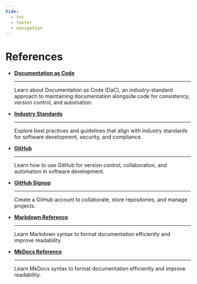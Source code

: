 ```yaml
---
hide:
  - toc
  - footer
  - navigation
---
```


# References

<div class="grid cards" markdown>

-   __[Documentation as Code](00-docs-as-code.md)__

    ---

    Learn about Documentation as Code (DaC), an industry-standard approach to maintaining documentation alongside code for consistency, version control, and automation.

-   __[Industry Standards](01-others-using-dac.md)__

    ---

    Explore best practices and guidelines that align with industry standards for software development, security, and compliance.

-   __[GitHub](03-git-reference.md)__

    ---

    Learn how to use GitHub for version control, collaboration, and automation in software development.

-   __[GitHub Signup](https://github.com/signup)__

    ---

    Create a GitHub account to collaborate, store repositories, and manage projects.

-   __[Markdown Reference](04-md-reference.md)__

    ---

    Learn Markdown syntax to format documentation efficiently and improve readability.

-   __[MkDocs Reference](mkdocs/index.md)__

    ---

    Learn MkDocs syntax to format documentation efficiently and improve readability.

</div>

<link rel="stylesheet" href="/landing-page.css">
